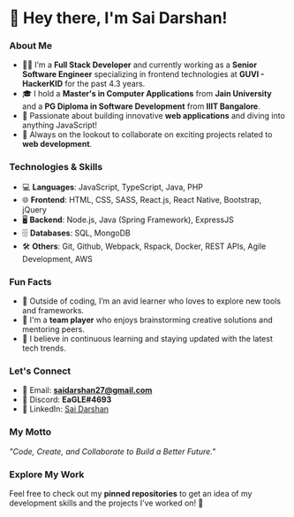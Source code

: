 # 👋 Hey there, I'm Sai Darshan!  

### About Me  
- 👨‍💻 I’m a **Full Stack Developer** and currently working as a **Senior Software Engineer** specializing in frontend technologies at **GUVI - HackerKID** for the past 4.3 years.  
- 🎓 I hold a **Master's in Computer Applications** from **Jain University** and a **PG Diploma in Software Development** from **IIIT Bangalore**.  
- 🌟 Passionate about building innovative **web applications** and diving into anything JavaScript!  
- 🚀 Always on the lookout to collaborate on exciting projects related to **web development**.  

### Technologies & Skills  
- 💻 **Languages**: JavaScript, TypeScript, Java, PHP 
- 🌐 **Frontend**: HTML, CSS, SASS, React.js, React Native, Bootstrap, jQuery
- 🖥️ **Backend**: Node.js, Java (Spring Framework), ExpressJS  
- 🗄️ **Databases**: SQL, MongoDB  
- 🛠️ **Others**: Git, Github, Webpack, Rspack, Docker, REST APIs, Agile Development, AWS   

### Fun Facts  
- 🎨 Outside of coding, I’m an avid learner who loves to explore new tools and frameworks.  
- 🤝 I'm a **team player** who enjoys brainstorming creative solutions and mentoring peers.  
- 🌱 I believe in continuous learning and staying updated with the latest tech trends.  

### Let's Connect  
- 📧 Email: **saidarshan27@gmail.com**  
- 💬 Discord: **EaGLE#4693**  
- 💼 LinkedIn: [Sai Darshan](https://www.linkedin.com/in/sai-darshan27/)  

### My Motto  
_"Code, Create, and Collaborate to Build a Better Future."_  

### Explore My Work  
Feel free to check out my **pinned repositories** to get an idea of my development skills and the projects I’ve worked on! 🚀
